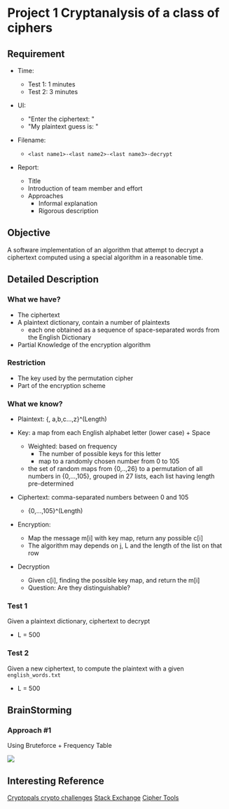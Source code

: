 # Project 1 Cryptanalysis of a class of ciphers

## Requirement

- Time:
    + Test 1: 1 minutes
    + Test 2: 3 minutes

- UI:
    + "Enter the ciphertext: "
    + "My plaintext guess is: "

- Filename:
    + `<last name1>-<last name2>-<last name3>-decrypt`

- Report:
    + Title
    + Introduction of team member and effort
    + Approaches
        * Informal explanation
        * Rigorous description

## Objective

A software implementation of an algorithm that attempt to decrypt a ciphertext computed using a special algorithm in a reasonable time.

## Detailed Description

### What we have?

- The ciphertext
- A plaintext dictionary, contain a number of plaintexts
    + each one obtained as a sequence of space-separated words from the English Dictionary
- Partial Knowledge of the encryption algorithm

### Restriction

- The key used by the permutation cipher
- Part of the encryption scheme

### What we know?

- Plaintext: {<space>, a,b,c...,z}^(Length)

- Key: a map from each English alphabet letter (lower case) + Space

    + Weighted: based on frequency 
        * The number of possible keys for this letter
        * map to a randomly chosen number from 0 to 105 
    + the set of random maps from {0,..,26} to a permutation of all numbers in {0,…,105}, grouped in 27 lists, each list having length pre-determined

- Ciphertext: comma-separated numbers between 0 and 105
    + {0,...,105}^(Length)

- Encryption:
    + Map the message m[i] with key map, return any possible c[i]
    + The algorithm may depends on j, L and the length of the list on that row

- Decryption
    + Given c[i], finding the possible key map, and return the m[i]
    + Question: Are they distinguishable?

### Test 1

Given a plaintext dictionary, ciphertext to decrypt

- L = 500


### Test 2

Given a new ciphertext, to compute the plaintext with a given `english_words.txt`

- L = 500

## BrainStorming

### Approach #1


Using Bruteforce + Frequency Table

![](https://github.com/GreyFox-Z/Applied-Cryptography/blob/Project-1/Project%201/Project%2010.png)

## Interesting Reference

[Cryptopals crypto challenges](https://cryptopals.com/)
[Stack Exchange](https://crypto.stackexchange.com/)
[Cipher Tools](http://rumkin.com/tools/cipher/)
